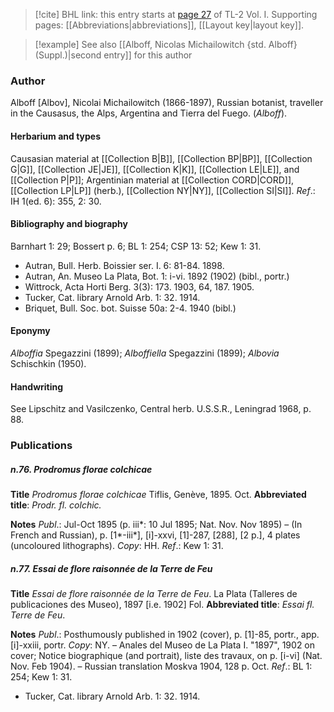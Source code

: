 > [!cite] BHL link: this entry starts at [page 27](https://www.biodiversitylibrary.org/item/103414#page/75/mode/1up) of TL-2 Vol. I.
> Supporting pages: [[Abbreviations|abbreviations]], [[Layout key|layout key]].

> [!example] See also [[Alboff, Nicolas Michailowitch {std. Alboff} (Suppl.)|second entry]] for this author

### Author

Alboff \[Albov\], Nicolai Michailowitch (1866-1897), Russian botanist, traveller in the Causasus, the Alps, Argentina and Tierra del Fuego. (*Alboff*).

#### Herbarium and types

Causasian material at [[Collection B|B]], [[Collection BP|BP]], [[Collection G|G]], [[Collection JE|JE]], [[Collection K|K]], [[Collection LE|LE]], and [[Collection P|P]]; Argentinian material at [[Collection CORD|CORD]], [[Collection LP|LP]] (herb.), [[Collection NY|NY]], [[Collection SI|SI]].
*Ref*.: IH 1(ed. 6): 355, 2: 30.

#### Bibliography and biography

Barnhart 1: 29; Bossert p. 6; BL 1: 254; CSP 13: 52; Kew 1: 31.
- Autran, Bull. Herb. Boissier ser. I. 6: 81-84. 1898.
- Autran, An. Museo La Plata, Bot. 1: i-vi. 1892 (1902) (bibl., portr.)
- Wittrock, Acta Horti Berg. 3(3): 173. 1903, 64, 187. 1905.
- Tucker, Cat. library Arnold Arb. 1: 32. 1914.
- Briquet, Bull. Soc. bot. Suisse 50a: 2-4. 1940 (bibl.)

#### Eponymy

*Alboffia* Spegazzini (1899); *Alboffiella* Spegazzini (1899); *Albovia* Schischkin (1950).

#### Handwriting

See Lipschitz and Vasilczenko, Central herb. U.S.S.R., Leningrad 1968, p. 88.

### Publications

##### n.76. Prodromus florae colchicae

**Title**
*Prodromus florae colchicae* Tiflis, Genève, 1895. Oct.
**Abbreviated title**: *Prodr. fl. colchic.*

**Notes**
*Publ*.: Jul-Oct 1895 (p. iii\*: 10 Jul 1895; Nat. Nov. Nov 1895) – (In French and Russian), p. \[1\*-iii\*\], \[i\]-xxvi, \[1\]-287, \[288\], \[2 p.\], 4 plates (uncoloured lithographs). *Copy*: HH.
*Ref*.: Kew 1: 31.

##### n.77. Essai de flore raisonnée de la Terre de Feu

**Title**
*Essai de flore raisonnée de la Terre de Feu*. La Plata (Talleres de publicaciones des Museo), 1897 \[i.e. 1902\] Fol.
**Abbreviated title**: *Essai fl. Terre de Feu*.

**Notes**
*Publ*.: Posthumously published in 1902 (cover), p. \[1\]-85, portr., app. \[i\]-xxiii, portr.
*Copy*: NY. – Anales del Museo de La Plata I. "1897", 1902 on cover; Notice biographique (and portrait), liste des travaux, on p. \[i-vi\] (Nat. Nov. Feb 1904). – Russian translation Moskva 1904, 128 p. Oct.
*Ref*.: BL 1: 254; Kew 1: 31.
- Tucker, Cat. library Arnold Arb. 1: 32. 1914.


